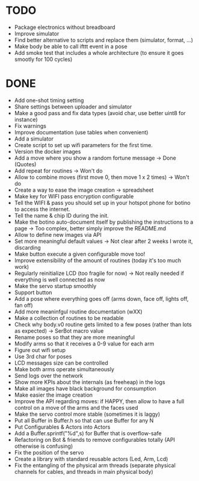 # TODO

- Package electronics without breadboard
- Improve simulator
- Find better alternative to scripts and replace them (simulator, format, ...)
- Make body be able to call ifttt event in a pose
- Add smoke test that includes a whole architecture (to ensure it goes smootly for 100 cycles)


# DONE

- Add one-shot timing setting
- Share settings between uploader and simulator
- Make a good pass and fix data types (avoid char, use better uint8 for instance)
- Fix warnings
- Improve documentation (use tables when convenient)
- Add a simulator
- Create script to set up wifi parameters for the first time.
- Version the docker images
- Add a move where you show a random fortune message -> Done (Quotes)
- Add repeat for routines -> Won't do
- Allow to combine moves (first move 0, then move 1 x 2 times) -> Won't do
- Create a way to ease the image creation -> spreadsheet
- Make key for WIFI pass encryption configurable
- Tell the WIFI & pass you should set up in your hotspot phone for botino to access the internet.
- Tell the name & chip ID during the init.
- Make the botino auto-document itself by publishing the instructions to a page -> Too complex, better simply improve the README.md
- Allow to define new images via API
- Set more meaningful default values -> Not clear after 2 weeks I wrote it, discarding
- Make button execute a given configurable move too!
- Improve extensibility of the amount of routines (today it's too much work)
- Regularly reinitialize LCD (too fragile for now) -> Not really needed if everything is well connected as now
- Make the servo startup smoothly
- Support button
- Add a pose where everything goes off (arms down, face off, lights off, fan off)
- Add more meaninfgul routine documentation (wXX)
- Make a collection of routines to be readable
- Check why body.v0 routine gets limited to a few poses (rather than lots as expected) -> SerBot macro value
- Rename poses so that they are more meaningful
- Modify arms so that it receives a 0-9 value for each arm
- Figure out wifi setup
- Use 3rd char for poses
- LCD messages size can be controlled
- Make both arms operate simultaneously
- Send logs over the network
- Show more KPIs about the internals (as freeheap) in the logs
- Make all images have black background for consumption
- Make easier the image creation
- Improve the API regarding moves: if HAPPY, then allow to have a full control on a move of the arms and the faces used
- Make the servo control more stable (sometimes it is laggy)
- Put all Buffer in Buffer.h so that can use Buffer<N> for any N
- Put Configurables & Actors into Actors
- Add a Buffer.sprintf("%d",s) for Buffer that is overflow-safe
- Refactoring on Bot & friends to remove configurables totally (API otherwise is confusing)
- Fix the position of the servo
- Create a library with standard reusable actors (Led, Arm, Lcd)
- Fix the entangling of the physical arm threads (separate physical channels for cables, and threads in main physical body)
